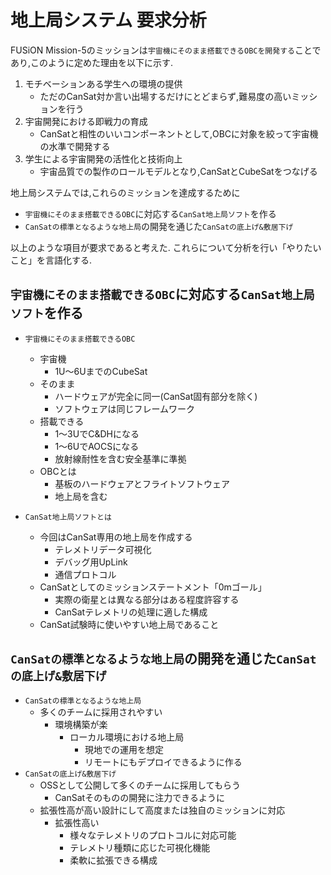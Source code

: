 # 地上局システム 要求分析

FUSiON Mission-5のミッションは`宇宙機にそのまま搭載できるOBCを開発する`ことであり,このように定めた理由を以下に示す.
1. モチベーションある学生への環境の提供
    - ただのCanSat対か言い出場するだけにとどまらず,難易度の高いミッションを行う
1. 宇宙開発における即戦力の育成
    - CanSatと相性のいいコンポーネントとして,OBCに対象を絞って宇宙機の水準で開発する
1. 学生による宇宙開発の活性化と技術向上
    - 宇宙品質での製作のロールモデルとなり,CanSatとCubeSatをつなげる

地上局システムでは,これらのミッションを達成するために
- `宇宙機にそのまま搭載できるOBC`に対応する`CanSat地上局ソフト`を作る
- `CanSatの標準となるような地上局`の開発を通じた`CanSatの底上げ&敷居下げ`

以上のような項目が要求であると考えた.
これらについて分析を行い「やりたいこと」を言語化する.

## `宇宙機にそのまま搭載できるOBC`に対応する`CanSat地上局ソフト`を作る
- `宇宙機にそのまま搭載できるOBC`
    - 宇宙機
        - 1U～6UまでのCubeSat
    - そのまま
        - ハードウェアが完全に同一(CanSat固有部分を除く)
        - ソフトウェアは同じフレームワーク
    - 搭載できる
        - 1～3UでC&DHになる
        - 1～6UでAOCSになる
        - 放射線耐性を含む安全基準に準拠
    - OBCとは
        - 基板のハードウェアとフライトソフトウェア
        - 地上局を含む

- `CanSat地上局ソフトとは`
    - 今回はCanSat専用の地上局を作成する
        - テレメトリデータ可視化
        - デバッグ用UpLink
        - 通信プロトコル
    - CanSatとしてのミッションステートメント「0mゴール」
        - 実際の衛星とは異なる部分はある程度許容する
        - CanSatテレメトリの処理に適した構成
    - CanSat試験時に使いやすい地上局であること

## `CanSatの標準となるような地上局`の開発を通じた`CanSatの底上げ&敷居下げ`
- `CanSatの標準となるような地上局`
    - 多くのチームに採用されやすい
        - 環境構築が楽
            - ローカル環境における地上局
                - 現地での運用を想定
                - リモートにもデプロイできるように作る
- `CanSatの底上げ&敷居下げ`
    - OSSとして公開して多くのチームに採用してもらう
        - CanSatそのものの開発に注力できるように
    - 拡張性高が高い設計にして高度または独自のミッションに対応
        - 拡張性高い
            - 様々なテレメトリのプロトコルに対応可能
            - テレメトリ種類に応じた可視化機能
            - 柔軟に拡張できる構成 